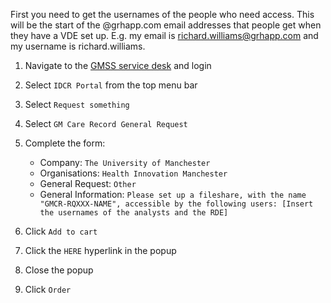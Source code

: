 First you need to get the usernames of the people who need access. This will be the start of the @grhapp.com email addresses that people get when they have a VDE set up. E.g. my email is richard.williams@grhapp.com and my username is richard.williams.

1. Navigate to the [GMSS service desk](https://nwcsu.service-now.com/gmss) and login
2. Select `IDCR Portal` from the top menu bar
3. Select `Request something`
4. Select `GM Care Record General Request`
5. Complete the form:

   - Company: `The University of Manchester`
   - Organisations: `Health Innovation Manchester`
   - General Request: `Other`
   - General Information: `Please set up a fileshare, with the name "GMCR-RQXXX-NAME", accessible by the following users: [Insert the usernames of the analysts and the RDE]`

6. Click `Add to cart`
7. Click the `HERE` hyperlink in the popup
8. Close the popup
9. Click `Order`
